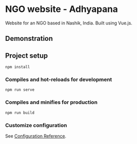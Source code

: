 # NGO website - Adhyapana
Website for an NGO based in Nashik, India. Built using Vue.js.

## Demonstration

## Project setup
```
npm install
```

### Compiles and hot-reloads for development
```
npm run serve
```

### Compiles and minifies for production
```
npm run build
```

### Customize configuration
See [Configuration Reference](https://cli.vuejs.org/config/).
